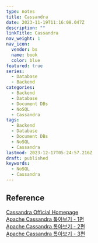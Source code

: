 ```yaml
---
type: notes
title: Cassandra
date: 2023-11-19T11:16:08.047Z
description: ""
linkTitle: Cassandra
nav_weight: 1
nav_icon:
  vendor: bs
  name: book
  color: blue
featured: true
series:
  - Database
  - Backend
categories:
  - Backend
  - Database
  - Document DBs
  - NoSQL
  - Cassandra
tags:
  - Backend
  - Database
  - Document DBs
  - NoSQL
  - Cassandra
lastmod: 2023-12-17T05:24:57.216Z
draft: published
keywords:
  - NoSQL
  - Cassandra
---
```


## Reference

[Cassandra Official Homepage](https://cassandra.apache.org/_/index.html)  
[Apache Cassandra 톺아보기 - 1편](https://meetup.nhncloud.com/posts/58)  
[Apache Cassandra 톺아보기 - 2편](https://meetup.nhncloud.com/posts/60)  
[Apache Cassandra 톺아보기 - 3편](https://meetup.nhncloud.com/posts/65)
